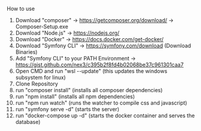 How to use

1. Download "composer" -> https://getcomposer.org/download/ -> Composer-Setup.exe
2. Download "Node.js" -> https://nodejs.org/
3. Download "Docker" -> https://docs.docker.com/get-docker/
4. Download "Symfony CLI" -> https://symfony.com/download (Download Binaries)
5. Add "Symfony CLI" to your PATH Environment -> https://gist.github.com/nex3/c395b2f8fd4b02068be37c961301caa7
6. Open CMD and run "wsl --update" (this updates the windows subsystem for linux)
7. Clone Repository
8. run "composer install" (installs all composer dependencies)
9. run "npm install" (installs all npm dependencies)
10. run "npm run watch" (runs the watcher to compile css and javascript)
11. run "symfony serve -d" (starts the server)
12. run "docker-compose up -d" (starts the docker container and serves the database)